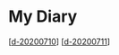 # My Diary

[[d-20200710]]
[[d-20200711]]

[//begin]: # "Autogenerated link references for markdown compatibility"
[d-20200710]: d-20200710 "D 20200710"
[d-20200711]: d-20200711 "D 20200711"
[//end]: # "Autogenerated link references"
